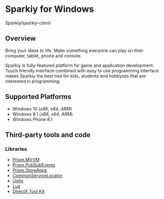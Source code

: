 # Sparkiy for Windows
_Sparkiy/sparkiy-client_

## Overview
Bring your ideas to life. Make something everyone can play on their computer, tablet, phone and console. 

Sparkiy is fully-featured platform for game and application development. Touch friendly interface combined with easy to use programming interface makes Sparkiy the best tool for kids, students and hobbyists that are interested in programming. 

## Supported Platforms
- Windows 10 (_x86_, _x64_, _ARM_)
- Windows 8.1 (_x86_, _x64_, _ARM_)
- Windows Phone 8.1 

## Third-party tools and code
### Libraries
- [Prism.MVVM](https://pnpmvvm.codeplex.com/)
- [Prism.PubSubEvents](http://pnppubsub.codeplex.com/)
- [Prism.StoreApps](http://prismwindowsruntime.codeplex.com/)
- [CommonServiceLocator](http://commonservicelocator.codeplex.com/)
- [Unity](http://unity.codeplex.com/)
- [Lua](http://lua.org/)
- [DirectX Tool Kit](http://directxtk.codeplex.com/)
